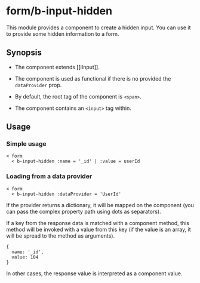 # form/b-input-hidden

This module provides a component to create a hidden input.
You can use it to provide some hidden information to a form.

## Synopsis

* The component extends [[iInput]].

* The component is used as functional if there is no provided the `dataProvider` prop.

* By default, the root tag of the component is `<span>`.

* The component contains an `<input>` tag within.

## Usage

### Simple usage

```
< form
  < b-input-hidden :name = '_id' | :value = userId
```

### Loading from a data provider

```
< form
  < b-input-hidden :dataProvider = 'UserId'
```

If the provider returns a dictionary, it will be mapped on the component
(you can pass the complex property path using dots as separators).

If a key from the response data is matched with a component method, this method will be invoked with a value from this key
(if the value is an array, it will be spread to the method as arguments).

```
{
  name: '_id',
  value: 104
}
```

In other cases, the response value is interpreted as a component value.
